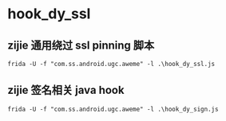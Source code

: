 # hook_dy_ssl

## zijie 通用绕过 ssl pinning 脚本

```shell
frida -U -f "com.ss.android.ugc.aweme" -l .\hook_dy_ssl.js
```

## zijie 签名相关 java hook

```shell
frida -U -f "com.ss.android.ugc.aweme" -l .\hook_dy_sign.js
```

